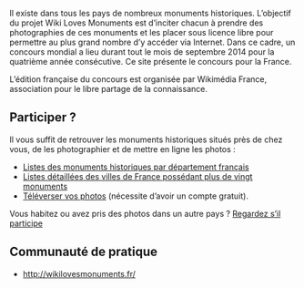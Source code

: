 Il existe dans tous les pays de nombreux monuments historiques. L’objectif du projet Wiki Loves Monuments est d’inciter chacun à prendre des photographies de ces monuments et les placer sous licence libre pour permettre au plus grand nombre d’y accéder via Internet. Dans ce cadre, un concours mondial a lieu durant tout le mois de septembre 2014 pour la quatrième année consécutive. Ce site présente le concours pour la France.

L’édition française du concours est organisée par Wikimédia France, association pour le libre partage de la connaissance.

## Participer ?

Il vous suffit de retrouver les monuments historiques situés près de chez vous, de les photographier et de mettre en ligne les photos :

* [Listes des monuments historiques par département français](http://fr.wikipedia.org/wiki/Cat%C3%A9gorie:Liste_des_monuments_historiques_fran%C3%A7ais_par_d%C3%A9partement)
* [Listes détaillées des villes de France possédant plus de vingt monuments](http://fr.wikipedia.org/wiki/Liste_des_monuments_historiques_par_commune)
* [Téléverser vos photos](http://commons.wikimedia.org/w/index.php?title=Special:UploadWizard&campaign=wlm-fr&uselang=fr) (nécessite d’avoir un compte gratuit).

Vous habitez ou avez pris des photos dans un autre pays ? [Regardez s’il participe](http://www.wikilovesmonuments.org/)

## Communauté de pratique

* http://wikilovesmonuments.fr/

